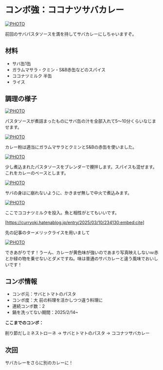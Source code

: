 # コンボ強：ココナツサバカレー

[![PHOTO](/images/202503/IMG_8071_1.jpg)](/images_original/202503/IMG_8071.jpg)

前回のサバパスタソースを満を持してサバカレーにしちゃいますぞ。

## 材料

* サバ缶1缶
* ガラムマサラ・クミン・S&B赤缶などのスパイス
* ココナツミルク 半缶
* ライス

## 調理の様子

[![PHOTO](/images/202503/IMG_8060_1.jpg)](/images_original/202503/IMG_8060.jpg)

パスタソースが煮詰まったものにサバ缶の汁を全部入れて5～10分くらいなじませます。

[![PHOTO](/images/202503/IMG_8061_1.jpg)](/images_original/202503/IMG_8061.jpg)

カレー粉は適当にガラムマサラとクミンとS&Bの赤缶を使いました。

[![PHOTO](/images/202503/IMG_8062_1.jpg)](/images_original/202503/IMG_8062.jpg)

少し煮込まれたパスタソースをブレンダーで攪拌します。スパイスも混ぜます。これをカレーのベースとします。

[![PHOTO](/images/202503/IMG_8063_1.jpg)](/images_original/202503/IMG_8063.jpg)

サバの身はに崩れないように、かきまぜ無しで中火で煮込みます。

[![PHOTO](/images/202503/IMG_8064_1.jpg)](/images_original/202503/IMG_8064.jpg)

ここでココナツミルクを投入。魚と相性がとてもいいです。

[https://curryoki.hatenablog.jp/entry/2025/03/10/234130:embed:cite]

先の記事のターメリックライスを用いまして

[![PHOTO](/images/202503/IMG_8071_1.jpg)](/images_original/202503/IMG_8071.jpg)

できあがりです！うーん、カレーが黄色味が強いのであまり写真映えしないｗ赤とか緑の物を乗せないとダメですね。味は普通のサバカレーと違う風味でおいしいです！


## コンボ情報

* コンボ元：サバとトマトのパスタ
* コンボ度：大 前の料理を活かしつつ違う料理に
* 連続コンボ数：2
* 鍋を洗ってない期間：2025/2/14~

**ここまでのコンボ：** 

削り節だしミネストローネ → サバとトマトのパスタ → ココナツサバカレー

## 次回

サバカレーをさらに別のカレーに！